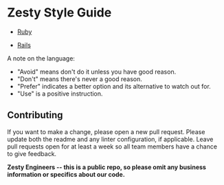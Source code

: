 # Zesty Style Guide

* [Ruby](./ruby)

* [Rails](./rails)

A note on the language:

* "Avoid" means don't do it unless you have good reason.
* "Don't" means there's never a good reason.
* "Prefer" indicates a better option and its alternative to watch out for.
* "Use" is a positive instruction.

## Contributing

If you want to make a change, please open a new pull request. Please update both the readme and any linter configuration, if applicable. Leave pull requests open for at least a week so all team members have a chance to give feedback.

**Zesty Engineers -- this is a public repo, so please omit any business information or specifics about our code.**
